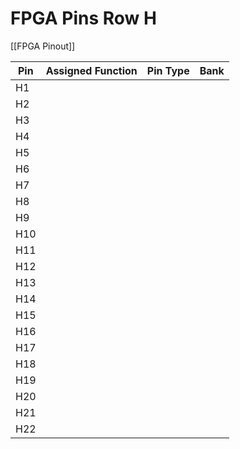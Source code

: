 # FPGA Pins Row H
[[FPGA Pinout]]

| Pin | Assigned Function | Pin Type | Bank |
| --- | ----------------- | -------- | ---- |
| H1  |                   |          |      |
| H2  |                   |          |      |
| H3  |                   |          |      |
| H4  |                   |          |      |
| H5  |                   |          |      |
| H6  |                   |          |      |
| H7  |                   |          |      |
| H8  |                   |          |      |
| H9  |                   |          |      |
| H10 |                   |          |      |
| H11 |                   |          |      |
| H12 |                   |          |      |
| H13 |                   |          |      |
| H14 |                   |          |      |
| H15 |                   |          |      |
| H16 |                   |          |      |
| H17 |                   |          |      |
| H18 |                   |          |      |
| H19 |                   |          |      |
| H20 |                   |          |      |
| H21 |                   |          |      |
| H22 |                   |          |      |
